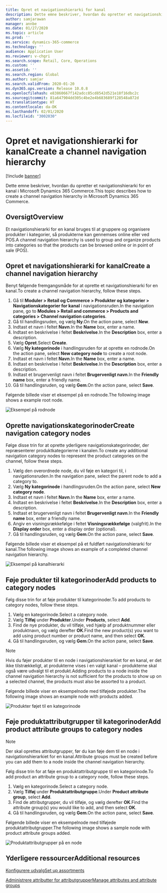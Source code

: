 ```yaml
---
title: Opret et navigationshierarki for kanal
description: Dette emne beskriver, hvordan du opretter et navigationshierarki for en kanal i Microsoft Dynamics 365 Commerce.
author: samjarawan
manager: annbe
ms.date: 01/27/2020
ms.topic: article
ms.prod: ''
ms.service: dynamics-365-commerce
ms.technology: ''
audience: Application User
ms.reviewer: v-chgri
ms.search.scope: Retail, Core, Operations
ms.custom: ''
ms.assetid: ''
ms.search.region: Global
ms.author: samjar
ms.search.validFrom: 2020-01-20
ms.dyn365.ops.version: Release 10.0.8
ms.openlocfilehash: e83860667f142adcc85cd8542d521e18f16dbc2c
ms.sourcegitcommit: 81a647904dd305c4be2e4b683689f128548a872d
ms.translationtype: HT
ms.contentlocale: da-DK
ms.lasthandoff: 02/01/2020
ms.locfileid: "3002030"
---
```

# <a name="create-a-channel-navigation-hierarchy"></a><span data-ttu-id="d73a9-103">Opret et navigationshierarki for kanal</span><span class="sxs-lookup"><span data-stu-id="d73a9-103">Create a channel navigation hierarchy</span></span>


[!include [banner](includes/banner.md)]

<span data-ttu-id="d73a9-104">Dette emne beskriver, hvordan du opretter et navigationshierarki for en kanal i Microsoft Dynamics 365 Commerce.</span><span class="sxs-lookup"><span data-stu-id="d73a9-104">This topic describes how to create a channel navigation hierarchy in Microsoft Dynamics 365 Commerce.</span></span>

## <a name="overview"></a><span data-ttu-id="d73a9-105">Oversigt</span><span class="sxs-lookup"><span data-stu-id="d73a9-105">Overview</span></span>

<span data-ttu-id="d73a9-106">Et navigationshierarki for en kanal bruges til at gruppere og organisere produkter i kategorier, så produkterne kan gennemses online eller ved POS.</span><span class="sxs-lookup"><span data-stu-id="d73a9-106">A channel navigation hierarchy is used to group and organize products into categories so that the products can be browsed online or in point of sale (POS).</span></span>

## <a name="create-a-channel-navigation-hierarchy"></a><span data-ttu-id="d73a9-107">Opret et navigationshierarki for kanal</span><span class="sxs-lookup"><span data-stu-id="d73a9-107">Create a channel navigation hierarchy</span></span>

<span data-ttu-id="d73a9-108">Benyt følgende fremgangsmåde for at oprette et navigationshierarki for en kanal.</span><span class="sxs-lookup"><span data-stu-id="d73a9-108">To create a channel navigation hierarchy, follow these steps.</span></span>

1. <span data-ttu-id="d73a9-109">Gå til **Moduler \> Retail og Commerce \> Produkter og kategorier \> Navigationskategorier for kanal** i navigationsruden.</span><span class="sxs-lookup"><span data-stu-id="d73a9-109">In the navigation pane, go to **Modules \> Retail and commerce \> Products and categories \> Channel navigation categories**.</span></span>
1. <span data-ttu-id="d73a9-110">Gå til handlingsruden, og vælg **Ny**.</span><span class="sxs-lookup"><span data-stu-id="d73a9-110">On the action pane, select **New**.</span></span>
1. <span data-ttu-id="d73a9-111">Indtast et navn i feltet **Navn**.</span><span class="sxs-lookup"><span data-stu-id="d73a9-111">In the **Name** box, enter a name.</span></span>
1. <span data-ttu-id="d73a9-112">Indtast en beskrivelse i feltet **Beskrivelse**.</span><span class="sxs-lookup"><span data-stu-id="d73a9-112">In the **Description** box, enter a description.</span></span>
1. <span data-ttu-id="d73a9-113">Vælg **Opret**.</span><span class="sxs-lookup"><span data-stu-id="d73a9-113">Select **Create**.</span></span>
1. <span data-ttu-id="d73a9-114">Vælg **Ny kategorinode** i handlingsruden for at oprette en rodnode.</span><span class="sxs-lookup"><span data-stu-id="d73a9-114">On the action pane, select **New category node** to create a root node.</span></span>
1. <span data-ttu-id="d73a9-115">Indtast et navn i feltet **Navn**.</span><span class="sxs-lookup"><span data-stu-id="d73a9-115">In the **Name** box, enter a name.</span></span>
1. <span data-ttu-id="d73a9-116">Indtast en beskrivelse i feltet **Beskrivelse**.</span><span class="sxs-lookup"><span data-stu-id="d73a9-116">In the **Description** box, enter a description.</span></span>
1. <span data-ttu-id="d73a9-117">Indtast et brugervenligt navn i feltet **Brugervenligt navn**.</span><span class="sxs-lookup"><span data-stu-id="d73a9-117">In the **Friendly name** box, enter a friendly name.</span></span>
1. <span data-ttu-id="d73a9-118">Gå til handlingsruden, og vælg **Gem**.</span><span class="sxs-lookup"><span data-stu-id="d73a9-118">On the action pane, select **Save**.</span></span>

<span data-ttu-id="d73a9-119">Følgende billede viser et eksempel på en rodnode.</span><span class="sxs-lookup"><span data-stu-id="d73a9-119">The following image shows a example root node.</span></span>

![Eksempel på rodnode](media/create-channel-hierarchy-1.png)

## <a name="create-navigation-category-nodes"></a><span data-ttu-id="d73a9-121">Oprette navigationskategorinoder</span><span class="sxs-lookup"><span data-stu-id="d73a9-121">Create navigation category nodes</span></span>

<span data-ttu-id="d73a9-122">Følge disse trin for at oprette yderligere navigationskategorinoder, der repræsenterer produktkategorierne i kanalen.</span><span class="sxs-lookup"><span data-stu-id="d73a9-122">To create any additional navigation category nodes to represent the product categories on the channel, follow these steps.</span></span>

1. <span data-ttu-id="d73a9-123">Vælg den overordnede node, du vil føje en kategori til, i navigationsruden.</span><span class="sxs-lookup"><span data-stu-id="d73a9-123">In the navigation pane, select the parent node to add a category to.</span></span>
1. <span data-ttu-id="d73a9-124">Vælg **Ny kategorinode** i handlingsruden.</span><span class="sxs-lookup"><span data-stu-id="d73a9-124">On the action pane, select **New category node**.</span></span>
1. <span data-ttu-id="d73a9-125">Indtast et navn i feltet **Navn**.</span><span class="sxs-lookup"><span data-stu-id="d73a9-125">In the **Name** box, enter a name.</span></span>
1. <span data-ttu-id="d73a9-126">Indtast en beskrivelse i feltet **Beskrivelse**.</span><span class="sxs-lookup"><span data-stu-id="d73a9-126">In the **Description** box, enter a description.</span></span>
1. <span data-ttu-id="d73a9-127">Indtast et brugervenligt navn i feltet **Brugervenligt navn**.</span><span class="sxs-lookup"><span data-stu-id="d73a9-127">In the **Friendly name** box, enter a friendly name.</span></span>
1. <span data-ttu-id="d73a9-128">Angiv en visningsrækkefølge i feltet **Visningsrækkefølge** (valgfrit).</span><span class="sxs-lookup"><span data-stu-id="d73a9-128">In the **Display order** box, enter a display order (optional).</span></span>
1. <span data-ttu-id="d73a9-129">Gå til handlingsruden, og vælg **Gem**.</span><span class="sxs-lookup"><span data-stu-id="d73a9-129">On the action pane, select **Save**.</span></span>

<span data-ttu-id="d73a9-130">Følgende billede viser et eksempel på et fuldført navigationshierarki for kanal.</span><span class="sxs-lookup"><span data-stu-id="d73a9-130">The following image shows an example of a completed channel navigation hierarchy.</span></span>

![Eksempel på kanalhierarki](media/create-channel-hierarchy-2.png)

## <a name="add-products-to-category-nodes"></a><span data-ttu-id="d73a9-132">Føje produkter til kategorinoder</span><span class="sxs-lookup"><span data-stu-id="d73a9-132">Add products to category nodes</span></span>

<span data-ttu-id="d73a9-133">Følg disse trin for at føje produkter til kategorinoder.</span><span class="sxs-lookup"><span data-stu-id="d73a9-133">To add products to category nodes, follow these steps.</span></span>

1. <span data-ttu-id="d73a9-134">Vælg en kategorinode.</span><span class="sxs-lookup"><span data-stu-id="d73a9-134">Select a category node.</span></span>
1. <span data-ttu-id="d73a9-135">Vælg **Tilføj** under **Produkter**.</span><span class="sxs-lookup"><span data-stu-id="d73a9-135">Under **Products**, select **Add**.</span></span>
1. <span data-ttu-id="d73a9-136">Find de nye produkter, du vil tilføje, ved hjælp af produktnummer eller produktnavn, og vælg derefter **OK**.</span><span class="sxs-lookup"><span data-stu-id="d73a9-136">Find the new product(s) you want to add using product number or product name, and then select **OK**.</span></span>
1. <span data-ttu-id="d73a9-137">Gå til handlingsruden, og vælg **Gem**.</span><span class="sxs-lookup"><span data-stu-id="d73a9-137">On the action pane, select **Save**.</span></span>

> [!NOTE]
> <span data-ttu-id="d73a9-138">Hvis du føjer produkter til en node i navigationshierarkiet for en kanal, er det ikke tilstrækkeligt, at produkterne vises i en valgt kanal – produkterne skal også være udvalgt til et produkt.</span><span class="sxs-lookup"><span data-stu-id="d73a9-138">Adding products to a node inside the channel navigation hierarchy is not sufficient for the products to show up on a selected channel, the products must also be assorted to a product.</span></span>

<span data-ttu-id="d73a9-139">Følgende billede viser en eksempelnode med tilføjede produkter.</span><span class="sxs-lookup"><span data-stu-id="d73a9-139">The following image shows an example node with products added.</span></span>

![Produkter føjet til en kategorinode](media/create-channel-hierarchy-3.png)

## <a name="add-product-attribute-groups-to-category-nodes"></a><span data-ttu-id="d73a9-141">Føje produktattributgrupper til kategorinoder</span><span class="sxs-lookup"><span data-stu-id="d73a9-141">Add product attribute groups to category nodes</span></span>

> [!NOTE]
> <span data-ttu-id="d73a9-142">Der skal oprettes attributgrupper, før du kan føje dem til en node i navigationshierarkiet for en kanal.</span><span class="sxs-lookup"><span data-stu-id="d73a9-142">Attribute groups must be created before you can add them to a node inside the channel navigation hierarchy.</span></span>

<span data-ttu-id="d73a9-143">Følg disse trin for at føje en produktattributgruppe til en kategorinode.</span><span class="sxs-lookup"><span data-stu-id="d73a9-143">To add product an attribute group to a category node, follow these steps.</span></span>

1. <span data-ttu-id="d73a9-144">Vælg en kategorinode.</span><span class="sxs-lookup"><span data-stu-id="d73a9-144">Select a category node.</span></span>
1. <span data-ttu-id="d73a9-145">Vælg **Tilføj** under **Produktattributgruppe**.</span><span class="sxs-lookup"><span data-stu-id="d73a9-145">Under **Product attribute group**, select **Add**.</span></span>
1. <span data-ttu-id="d73a9-146">Find de attributgrupper, du vil tilføje, og vælg derefter **OK**.</span><span class="sxs-lookup"><span data-stu-id="d73a9-146">Find the attribute group(s) you would like to add, and then select **OK**.</span></span>
1. <span data-ttu-id="d73a9-147">Gå til handlingsruden, og vælg **Gem**.</span><span class="sxs-lookup"><span data-stu-id="d73a9-147">On the action pane, select **Save**.</span></span>

<span data-ttu-id="d73a9-148">Følgende billede viser en eksempelnode med tilføjede produktattributgrupper.</span><span class="sxs-lookup"><span data-stu-id="d73a9-148">The following image shows a sample node with product attribute groups added.</span></span>

![Produktattributgrupper på en node](media/create-channel-hierarchy-4.png)

## <a name="additional-resources"></a><span data-ttu-id="d73a9-150">Yderligere ressourcer</span><span class="sxs-lookup"><span data-stu-id="d73a9-150">Additional resources</span></span>

[<span data-ttu-id="d73a9-151">Konfigurere udvalg</span><span class="sxs-lookup"><span data-stu-id="d73a9-151">Set up assortments</span></span>](set-up-assortments.md)

[<span data-ttu-id="d73a9-152">Administrere attributter for attributgrupper</span><span class="sxs-lookup"><span data-stu-id="d73a9-152">Manage attributes and attribute groups</span></span>](attribute-attributegroups-lifecycle.md)
